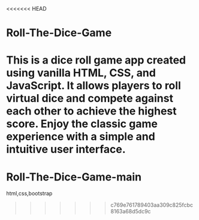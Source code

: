 <<<<<<< HEAD
# Roll-The-Dice-Game
This is a dice roll game app created using vanilla HTML, CSS, and JavaScript. It allows players to roll virtual dice and compete against each other to achieve the highest score. Enjoy the classic game experience with a simple and intuitive user interface.
=======
# Roll-The-Dice-Game-main
html,css,bootstrap
>>>>>>> c769e761789403aa309c825fcbc8163a68d5dc9c
